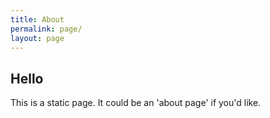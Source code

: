 ```yaml
---
title: About
permalink: page/
layout: page
---
```


## Hello
This is a static page. It could be an 'about page' if you'd like.